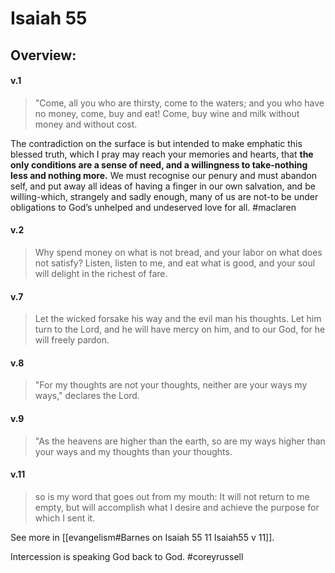 # Isaiah 55

## Overview:



#### v.1
>"Come, all you who are thirsty, come to the waters; and you who have no money, come, buy and eat! Come, buy wine and milk without money and without cost.

The contradiction on the surface is but intended to make emphatic this blessed truth, which I pray may reach your memories and hearts, that **the only conditions are a sense of need, and a willingness to take-nothing less and nothing more.** We must recognise our penury and must abandon self, and put away all ideas of having a finger in our own salvation, and be willing-which, strangely and sadly enough, many of us are not-to be under obligations to God’s unhelped and undeserved love for all.
#maclaren 

#### v.2
>Why spend money on what is not bread, and your labor on what does not satisfy? Listen, listen to me, and eat what is good, and your soul will delight in the richest of fare.

#### v.7
>Let the wicked forsake his way and the evil man his thoughts. Let him turn to the Lord, and he will have mercy on him, and to our God, for he will freely pardon.

#### v.8
>"For my thoughts are not your thoughts, neither are your ways my ways," declares the Lord.

#### v.9
>"As the heavens are higher than the earth, so are my ways higher than your ways and my thoughts than your thoughts.

#### v.11
>so is my word that goes out from my mouth: It will not return to me empty, but will accomplish what I desire and achieve the purpose for which I sent it.

See more in [[evangelism#Barnes on Isaiah 55 11 Isaiah55 v 11]].

Intercession is speaking God back to God.
#coreyrussell 

